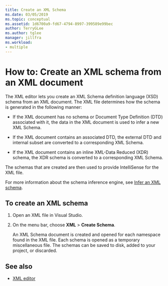 ```yaml
---
title: Create an XML Schema
ms.date: 03/05/2019
ms.topic: conceptual
ms.assetid: 1d6700a9-fd67-4794-8997-399589e99bec
author: TerryGLee
ms.author: tglee
manager: jillfra
ms.workload:
- multiple
---
```

# How to: Create an XML schema from an XML document

The XML editor lets you create an XML Schema definition language (XSD) schema from an XML document. The XML file determines how the schema is generated in the following manner:

- If the XML document has no schema or Document Type Definition (DTD) associated with it, the data in the XML document is used to infer a new XML Schema.

- If the XML document contains an associated DTD, the external DTD and internal subset are converted to a corresponding XML Schema.

- If the XML document contains an inline XML-Data Reduced (XDR) schema, the XDR schema is converted to a corresponding XML Schema.

The schemas that are created are then used to provide IntelliSense for the XML file.

For more information about the schema inference engine, see [Infer an XML schema](/dotnet/standard/data/xml/inferring-an-xml-schema).

## To create an XML schema

1. Open an XML file in Visual Studio.

2. On the menu bar, choose **XML** > **Create Schema**.

   An XML Schema document is created and opened for each namespace found in the XML file. Each schema is opened as a temporary miscellaneous file. The schemas can be saved to disk, added to your project, or discarded.

## See also

- [XML editor](../xml-tools/xml-editor.md)
